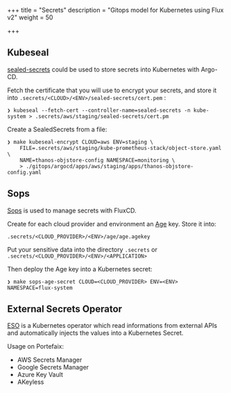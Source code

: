 +++
title = "Secrets"
description = "Gitops model for Kubernetes using Flux v2"
weight = 50

+++

## Kubeseal

[sealed-secrets](https://github.com/bitnami-labs/sealed-secrets) could be used to store secrets into Kubernetes with Argo-CD.

Fetch the certificate that you will use to encrypt your secrets, and store it into `.secrets/<CLOUD>/<ENV>/sealed-secrets/cert.pem` :

```shell
❯ kubeseal --fetch-cert --controller-name=sealed-secrets -n kube-system > .secrets/aws/staging/sealed-secrets/cert.pm
```

Create a SealedSecrets from a file:

```shell
❯ make kubeseal-encrypt CLOUD=aws ENV=staging \
    FILE=.secrets/aws/staging/kube-prometheus-stack/object-store.yaml \
    NAME=thanos-objstore-config NAMESPACE=monitoring \
    > ./gitops/argocd/apps/aws/staging/apps/thanos-objstore-config.yaml
```

## Sops

[Sops](https://github.com/mozilla/sops) is used to manage secrets with FluxCD.

Create for each cloud provider and environment an [Age](https://age-encryption.org/) key. Store it into:

`.secrets/<CLOUD_PROVIDER>/<ENV>/age/age.agekey`

Put your sensitive data into the directory `.secrets` or `.secrets/<CLOUD_PROVIDER>/<ENV>/<APPLICATION>`

Then deploy the Age key into a Kubernetes secret:

```shell
❯ make sops-age-secret CLOUD=<CLOUD_PROVIDER> ENV=<ENV> NAMESPACE=flux-system
```

## External Secrets Operator

[ESO](https://external-secrets.io/) is a Kubernetes operator which read informations from external APIs
and automatically injects the values into a Kubernetes Secret.

Usage on Portefaix:

* AWS Secrets Manager
* Google Secrets Manager
* Azure Key Vault
* AKeyless
